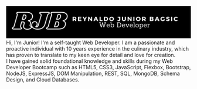 <img src="/banner.png">
Hi, I'm Junior! I'm a self-taught Web Developer. I am a passionate and proactive individual with 10 years experience in the culinary industry, which has proven to translate to my keen eye for detail and love for creation. <br>
I have gained solid foundational knowledge and skills during my Web Developer Bootcamp such as HTML5, CSS3, JavaScript, Flexbox, Bootstrap, NodeJS, ExpressJS, DOM Manipulation, REST, SQL, MongoDB, Schema Design, and Cloud Databases.
